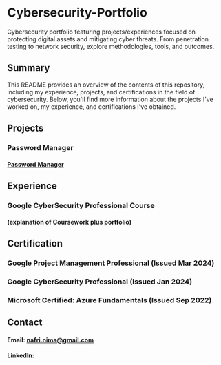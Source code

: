 # Cybersecurity-Portfolio
Cybersecurity portfolio featuring projects/experiences focused on protecting digital assets and mitigating cyber threats. From penetration testing to network security, explore methodologies, tools, and outcomes. 
## Summary
This README provides an overview of the contents of this repository, including my experience, projects, and certifications in the field of cybersecurity. Below, you'll find more information about the projects I've worked on, my experience, and certifications I've obtained.
## Projects
### Password Manager
#### [Password Manager](https://github.com/Irfan786Amin/Password_Manager)

## Experience
### Google CyberSecurity Professional Course
#### (explanation of Coursework plus portfolio)

## Certification
### Google Project Management Professional (Issued Mar 2024)
### Google CyberSecurity Professional (Issued Jan 2024)
### Microsoft Certified: Azure Fundamentals (Issued Sep 2022)

## Contact
#### Email: nafri.nima@gmail.com
#### LinkedIn: 

